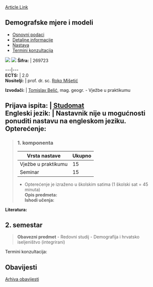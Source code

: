 [Article Link](https://www.fhs.hr/predmet/dmm_a)

## Demografske mjere i modeli
  * [Osnovni podaci](https://www.fhs.hr/predmet/dmm_a#v1id-523733_945862_1_0 "Osnovni podaci")
  * [Detaljne informacije](https://www.fhs.hr/predmet/dmm_a#v1id-523733_945862_1_1 "Detaljne informacije")
  * [Nastava](https://www.fhs.hr/predmet/dmm_a#v1id-523733_945862_1_2 "Nastava")
  * [Termini konzultacija](https://www.fhs.hr/predmet/dmm_a#v1id-523733_945862_1_3 "Termini konzultacija")


[![](https://www.fhs.hr/img/flags/gif/hr.gif)](https://www.fhs.hr/predmet/dmm_a) [![](https://www.fhs.hr/img/flags/gif/gb.gif)](https://www.fhs.hr/en/course/dmam_a)
**Šifra:** |  269723  
  
---|---  
**ECTS:** |  2.0   
**Nositelji:** |  prof. dr. sc. [Roko Mišetić](https://www.fhs.hr/djelatnik/roko.misetic)   
  
**Izvođači:** |  [Tomislav Belić](https://www.fhs.hr/djelatnik/tomislav.belic), mag. geogr. - Vježbe u praktikumu  
  
**Prijava ispita:** |  [Studomat](http://www.isvu.hr/studomat)  
**Engleski jezik:** |  Nastavnik nije u mogućnosti ponuditi nastavu na engleskom jeziku.   
**Opterećenje:**  
---  
> ### 1. komponenta
> | Vrsta nastave | Ukupno  
> ---|---  
> Vježbe u praktikumu | 15  
> Seminar | 15  
> * Opterećenje je izraženo u školskim satima (1 školski sat = 45 minuta)   
**Opis predmeta:**  
> **Ishodi učenja:**  

  
**Literatura:**  

  
**2. semestar**  
---  
> **Obavezni predmet** - Redovni studij - Demografija i hrvatsko iseljeništvo (integrirani)  
>   
Termini konzultacija: 


## Obavijesti
[Arhiva obavijesti](https://www.fhs.hr/predmet/dmm_a?@=21ncx#news_123958 "Arhiva obavijesti")
